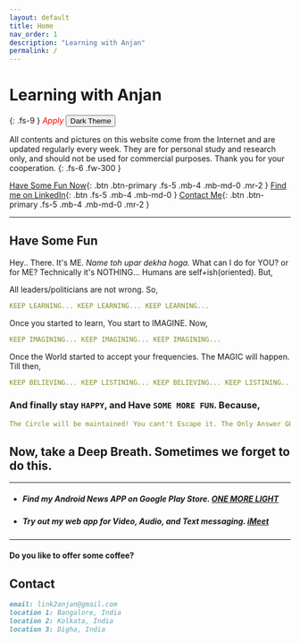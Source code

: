 ```yaml
---
layout: default
title: Home
nav_order: 1
description: "Learning with Anjan"
permalink: /
---
```


# Learning with Anjan
{: .fs-9 }
<span style="color:red"> *Apply* </span>
<button class="btn js-toggle-dark-mode btn-primary">Dark Theme</button>

All contents and pictures on this website come from the Internet and are updated regularly every week. They are for personal study and research only, and should not be used for commercial purposes. Thank you for your cooperation. 
{: .fs-6 .fw-300 }

[Have Some Fun Now](#have-some-fun){: .btn .btn-primary .fs-5 .mb-4 .mb-md-0 .mr-2 } [Find me on LinkedIn](https://www.linkedin.com/in/link2anjan/){: .btn .fs-5 .mb-4 .mb-md-0 } [Contact Me](#contact){: .btn .btn-primary .fs-5 .mb-4 .mb-md-0 .mr-2 }


---

## Have Some Fun

Hey.. There. It's ME. *Name toh upar dekha hoga.* What can I do for YOU? or for ME? Technically it's NOTHING... Humans are self+ish(oriented). But,

All leaders/politicians are not wrong. So,

```yaml
KEEP LEARNING... KEEP LEARNING... KEEP LEARNING...
```

Once you started to learn, You start to IMAGINE. Now, 

```yaml
KEEP IMAGINING... KEEP IMAGINING... KEEP IMAGINING...
```

Once the World started to accept your frequencies. The MAGIC will happen. Till then,

```yaml
KEEP BELIEVING... KEEP LISTINING... KEEP BELIEVING... KEEP LISTINING...   
```
    
<script>
const toggleDarkMode = document.querySelector('.js-toggle-dark-mode');

    var allcookies = document.cookie;
    cookiearray = allcookies.split(';');
    for(var i=0; i<cookiearray.length; i++) {
        var name = cookiearray[i].split('=')[0];
        var value = cookiearray[i].split('=')[1];
        if(name.trim() == 'theme'){
            if(value.trim() == "dark"){
                toggleDarkMode.textContent = 'Light Theme';
            }else{
                toggleDarkMode.textContent = 'Dark Theme';
            }
            break;
        }
    }

jtd.addEvent(toggleDarkMode, 'click', function(){
  if (jtd.getTheme() === 'dark') {
    jtd.setTheme('light');
    document.cookie = 'theme=' + 'light';
    toggleDarkMode.textContent = 'Dark Theme';
  } else {
    jtd.setTheme('dark');
    document.cookie = 'theme=' + 'dark';
    toggleDarkMode.textContent = 'Light Theme';
  }
});
</script>

### And finally stay `HAPPY`, and Have `SOME MORE FUN`.   Because,

```yaml
The Circle will be maintained! You cant't Escape it. The Only Answer GOD Knows OR made by someone. 
```

## Now, take a Deep Breath. Sometimes we forget to do this.
---

* ##### Find my Android News APP on Google Play Store. [ONE MORE LIGHT](https://play.google.com/store/apps/details?id=io.oneMoreLightOpen.starter)

* ##### Try out my web app for Video, Audio, and Text messaging. [iMeet](https://github.com/link2anjan/iMeet/blob/main/README.md) 
---
#### Do you like to offer some coffee? 

## Contact
```markdown
email: link2anjan@gmail.com
location 1: Bangalore, India
location 2: Kolkata, India
location 3: Digha, India
```